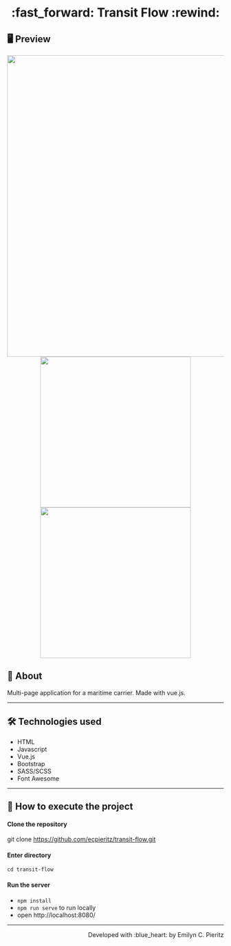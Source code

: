 <h1 align = "center"> :fast_forward: Transit Flow :rewind: </h1>

## 🖥 Preview
<p align = "center">
  <img src = "x" width = "700" height = "auto">
  <img src = "x" width = "350" height = "auto">
  <img src = "x" width = "350" height = "auto">
</p>

## 📖 About
<p>Multi-page application for a maritime carrier. Made with vue.js.</p>

---

## 🛠 Technologies used
- HTML
- Javascript
- Vue.js
- Bootstrap
- SASS/SCSS
- Font Awesome

---


## 🚀 How to execute the project
#### Clone the repository
git clone https://github.com/ecpieritz/transit-flow.git

#### Enter directory
`cd transit-flow`

#### Run the server
- `npm install`
- `npm run serve` to run locally
- open http://localhost:8080/ 

---
<p align = "right">Developed with :blue_heart: by Emilyn C. Pieritz</p>
